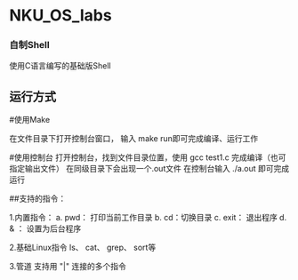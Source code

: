 # NKU_OS_labs
### 自制Shell

使用C语言编写的基础版Shell

## 运行方式

#使用Make

在文件目录下打开控制台窗口， 输入 make run即可完成编译、运行工作

#使用控制台
打开控制台，找到文件目录位置，使用
	gcc test1.c
完成编译（也可指定输出文件）
在同级目录下会出现一个.out文件
在控制台输入 
	./a.out
即可完成运行

##支持的指令：

1.内置指令：
	a. pwd： 打印当前工作目录
	b. cd：切换目录
	c. exit： 退出程序
	d. & ： 设置为后台程序

2.基础Linux指令
	ls、 cat、 grep、 sort等

3.管道
	支持用 "|" 连接的多个指令